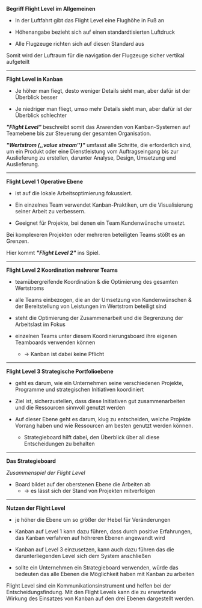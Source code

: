 
**Begriff Flight Level im Allgemeinen**


- In der Luftfahrt gibt das Flight Level eine Flughöhe in Fuß an

- Höhenangabe bezieht sich auf einen standardtisierten Luftdruck

- Alle Flugzeuge richten sich auf diesen Standard aus


Somit wird der Luftraum für die navigation der Flugzeuge sicher vertikal aufgeteilt

---
**Flight Level in Kanban**



- Je höher man fiegt, desto weniger Details sieht man, aber dafür ist der Überblick besser

- Je niedriger man fliegt, umso mehr Details sieht man, aber dafür ist der Überblick schlechter


***"Flight Level"*** beschreibt somit das Anwenden von Kanban-Systemen auf Teamebene bis zur Steuerung der gesamten Organisation.


***"Wertstrom (,,value stream'')"***
umfasst alle Schritte, die erforderlich sind, um ein Produkt oder eine Dienstleistung vom Auftragseingang bis zur Auslieferung zu erstellen, darunter Analyse, Design, Umsetzung und Auslieferung.


---


**Flight Level 1 Operative Ebene**



- ist auf die lokale Arbeitsoptimierung fokussiert.
  
- Ein einzelnes Team verwendet Kanban-Praktiken, um die Visualisierung seiner Arbeit zu verbessern.
  
- Geeignet für Projekte, bei denen ein Team Kundenwünsche umsetzt.


Bei komplexeren Projekten oder mehreren beteiligten Teams stößt es an Grenzen.

Hier kommt ***"Flight Level 2"*** ins Spiel.


---

**Flight Level 2 Koordination mehrerer Teams**



- teamübergreifende Koordination & die Optimierung des gesamten Wertstroms

- alle Teams einbezogen, die an der Umsetzung von Kundenwünschen & der Bereitstellung von Leistungen im Wertstrom beteiligt sind

- steht die Optimierung der Zusammenarbeit und die Begrenzung der Arbeitslast im Fokus

- einzelnen Teams unter diesem Koordinierungsboard ihre eigenen Teamboards verwenden können
  -  -> Kanban ist dabei keine Pflicht

---

**Flight Level 3 Strategische Portfolioebene**


- geht es darum, wie ein Unternehmen seine verschiedenen Projekte, Programme und strategischen Initiativen koordiniert

- Ziel ist, sicherzustellen, dass diese Initiativen gut zusammenarbeiten und die Ressourcen sinnvoll genutzt werden

- Auf dieser Ebene geht es darum, klug zu entscheiden, welche Projekte Vorrang haben und wie Ressourcen am besten genutzt werden können.
  -  Strategieboard hilft dabei, den Überblick über all diese Entscheidungen zu behalten


---

**Das Strategieboard**

*Zusammenspiel der Flight Level*


- Board bildet auf der oberstenen Ebene die Arbeiten ab
   - -> es lässt sich der Stand von Projekten mitverfolgen

  
---

**Nutzen der Flight Level**

- je höher die Ebene um so größer der Hebel für Veränderungen

- Kanban auf Level 1 kann dazu führen, dass durch positive Erfahrungen, das Kanban verfahren auf höhreren Ebenen angewandt wird

- Kanban auf Level 3 einzusetzen, kann auch dazu führen das die darunterliegenden Level sich dem System anschließen

- sollte ein Unternehmen ein Strategieboard verwenden, würde das bedeuten das alle Ebenen die Möglichkeit haben mit Kanban zu arbeiten

Flight Level sind ein Kommunikationsinstrument und helfen bei der Entscheidungsfindung. Mit den Flight Levels kann die zu erwartende Wirkung des Einsatzes von Kanban auf den drei Ebenen dargestellt werden.
